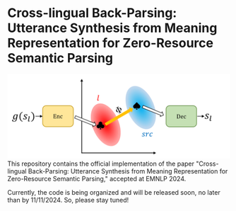# Cross-lingual Back-Parsing: Utterance Synthesis from Meaning Representation for Zero-Resource Semantic Parsing
<img width="666" src="./images/source_switched_denoising.PNG">
This repository contains the official implementation of the paper "Cross-lingual Back-Parsing: Utterance Synthesis from Meaning Representation for Zero-Resource Semantic Parsing," accepted at EMNLP 2024.

Currently, the code is being organized and will be released soon, no later than by 11/11/2024.
So, please stay tuned!